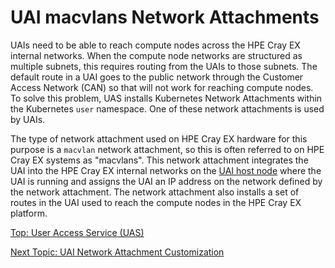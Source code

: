 # UAI macvlans Network Attachments

UAIs need to be able to reach compute nodes across the HPE Cray EX internal networks. When the compute node networks are structured as multiple subnets, this requires routing from the UAIs to those subnets. The default route in a UAI goes to the public network through the Customer Access Network (CAN) so that will not work for reaching compute nodes. To solve this problem, UAS installs Kubernetes Network Attachments within the Kubernetes `user` namespace. One of these network attachments is used by UAIs.

The type of network attachment used on HPE Cray EX hardware for this purpose is a `macvlan` network attachment, so this is often referred to on HPE Cray EX systems as "macvlans". This network attachment integrates the UAI into the HPE Cray EX internal networks on the [UAI host node](UAI_Host_Nodes.md) where the UAI is running and assigns the UAI an IP address on the network defined by the network attachment. The network attachment also installs a set of routes in the UAI used to reach the compute nodes in the HPE Cray EX platform.

[Top: User Access Service (UAS)](index.md)

[Next Topic: UAI Network Attachment Customization](UAI_Network_Attachments.md)
